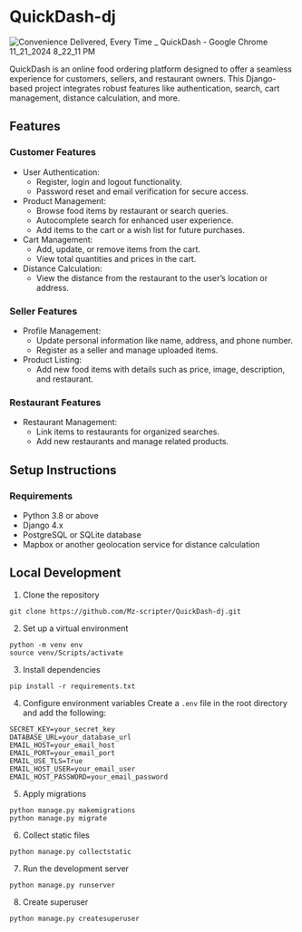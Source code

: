 # QuickDash-dj
![Convenience Delivered, Every Time _ QuickDash - Google Chrome 11_21_2024 8_22_11 PM](https://github.com/user-attachments/assets/fecbf333-cc43-44ee-8705-a8f26fe9c616)

QuickDash is an online food ordering platform designed to offer a seamless experience for customers, sellers, and restaurant owners. This Django-based project integrates robust features like authentication, search, cart management, distance calculation, and more.

## Features

### Customer Features
- User Authentication:
    - Register, login and logout functionality.
    - Password reset and email verification for secure access.
- Product Management:
    - Browse food items by restaurant or search queries.
    - Autocomplete search for enhanced user experience.
    - Add items to the cart or a wish list for future purchases.
- Cart Management:
    - Add, update, or remove items from the cart.
    - View total quantities and prices in the cart.
- Distance Calculation:
    - View the distance from the restaurant to the user’s location or address.

### Seller Features
- Profile Management:
    - Update personal information like name, address, and phone number.
    - Register as a seller and manage uploaded items.
- Product Listing:
    - Add new food items with details such as price, image, description, and restaurant.

### Restaurant Features
- Restaurant Management:
    - Link items to restaurants for organized searches.
    - Add new restaurants and manage related products.

## Setup Instructions
### Requirements
- Python 3.8 or above
- Django 4.x
- PostgreSQL or SQLite database
- Mapbox or another geolocation service for distance calculation

## Local Development
1. Clone the repository
```
git clone https://github.com/Mz-scripter/QuickDash-dj.git
```
2. Set up a virtual environment
```
python -m venv env
source venv/Scripts/activate
```
3. Install dependencies
```
pip install -r requirements.txt
```
4. Configure environment variables
Create a `.env` file in the root directory and add the following:
```
SECRET_KEY=your_secret_key
DATABASE_URL=your_database_url
EMAIL_HOST=your_email_host
EMAIL_PORT=your_email_port
EMAIL_USE_TLS=True
EMAIL_HOST_USER=your_email_user
EMAIL_HOST_PASSWORD=your_email_password
```
5. Apply migrations
```
python manage.py makemigrations
python manage.py migrate
```
6. Collect static files
```
python manage.py collectstatic
```
7. Run the development server
```
python manage.py runserver
```
8. Create superuser
```
python manage.py createsuperuser
```
